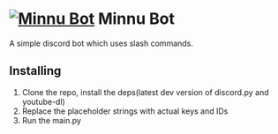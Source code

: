 # [![Minnu Bot](https://i.imgur.com/lA9kjZR.png)](https://github.com/VicFic2006/minnu-bot) Minnu Bot

A simple discord bot which uses slash commands.

## Installing

1. Clone the repo, install the deps(latest dev version of discord.py and youtube-dl)
2. Replace the placeholder strings with actual keys and IDs
3. Run the main.py
